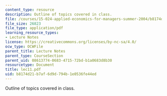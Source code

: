 ```yaml
---
content_type: resource
description: Outline of topics covered in class.
file: /courses/15-024-applied-economics-for-managers-summer-2004/b8174d21b7af6d9d794b1e0536fe44ed_lec11.pdf
file_size: 26823
file_type: application/pdf
learning_resource_types:
- Lecture Notes
license: https://creativecommons.org/licenses/by-nc-sa/4.0/
ocw_type: OCWFile
parent_title: Lecture Notes
parent_type: CourseSection
parent_uid: 08613774-0683-4715-72bd-b1a0683d8b30
resourcetype: Document
title: lec11.pdf
uid: b8174d21-b7af-6d9d-794b-1e0536fe44ed
---
```

Outline of topics covered in class.